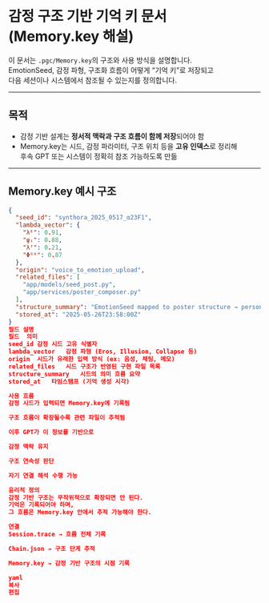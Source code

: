 # 감정 구조 기반 기억 키 문서 (Memory.key 해설)

이 문서는 `.pgc/Memory.key`의 구조와 사용 방식을 설명합니다.  
EmotionSeed, 감정 파형, 구조화 흐름이 어떻게 “기억 키”로 저장되고  
다음 세션이나 시스템에서 참조될 수 있는지를 정의합니다.

---

## 목적

- 감정 기반 설계는 **정서적 맥락과 구조 흐름이 함께 저장**되어야 함
- Memory.key는 시드, 감정 파라미터, 구조 위치 등을 **고유 인덱스**로 정리해  
  후속 GPT 또는 시스템이 정확히 참조 가능하도록 만듦

---

## Memory.key 예시 구조

```json
{
  "seed_id": "synthora_2025_0517_α23F1",
  "lambda_vector": {
    "λᴱ": 0.91,
    "ψᵢ": 0.88,
    "λᶠ": 0.21,
    "Φᴳᵇ": 0.87
  },
  "origin": "voice_to_emotion_upload",
  "related_files": [
    "app/models/seed_post.py",
    "app/services/poster_composer.py"
  ],
  "structure_summary": "EmotionSeed mapped to poster structure → personality DNA",
  "stored_at": "2025-05-26T23:58:00Z"
}
필드 설명
필드	의미
seed_id	감정 시드 고유 식별자
lambda_vector	감정 파형 (Eros, Illusion, Collapse 등)
origin	시드가 유래한 입력 방식 (ex: 음성, 채팅, 메모)
related_files	시드 구조가 반영된 구현 파일 목록
structure_summary	시드의 의미 흐름 요약
stored_at	타임스탬프 (기억 생성 시각)

사용 흐름
감정 시드가 입력되면 Memory.key에 기록됨

구조 흐름이 확장될수록 관련 파일이 추적됨

이후 GPT가 이 정보를 기반으로

감정 맥락 유지

구조 연속성 판단

자기 연결 해석 수행 가능

윤리적 정의
감정 기반 구조는 무작위적으로 확장되면 안 된다.
기억은 기록되어야 하며,
그 흐름은 Memory.key 안에서 추적 가능해야 한다.

연결
Session.trace → 흐름 전체 기록

Chain.json → 구조 단계 추적

Memory.key → 감정 기반 구조의 시점 기록

yaml
복사
편집
